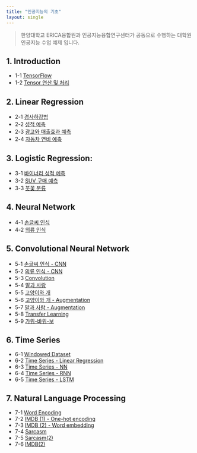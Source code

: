 ```yaml
---
title: "인공지능의 기초"
layout: single
---
```


> 한양대학교 ERICA융합원과 인공지능융합연구센터가 공동으로 수행하는 대학원 인공지능 수업 예제 입니다.

## 1. Introduction
* 1-1 [TensorFlow][1-1]
* 1-2 [Tensor 연산 및 처리][1-2]

## 2. Linear Regression
* 2-1 [경사하강법][2-1]
* 2-2 [성적 예측][2-2]
* 2-3 [광고와 매출효과 예측][2-3]
* 2-4 [자동차 연비 예측][2-4]

## 3. Logistic Regression:
* 3-1 [바이너리 성적 예측][3-1]
* 3-2 [SUV 구매 예측][3-2]
* 3-3 [붓꽃 분류][3-3]

## 4. Neural Network
* 4-1 [손글씨 인식][4-1]
* 4-2 [의류 인식][4-2]

## 5. Convolutional Neural Network
* 5-1 [손글씨 인식 - CNN][5-1]
* 5-2 [의류 인식 - CNN][5-2]
* 5-3 [Convolution][5-3]
* 5-4 [말과 사람][5-4]
* 5-5 [고양이와 개][5-5]
* 5-6 [고양이와 개 - Augmentation][5-6]
* 5-7 [말과 사람 - Augmentation][5-7]
* 5-8 [Transfer Learning][5-8]
* 5-9 [가위-바위-보][5-9]

## 6. Time Series
* 6-1 [Windowed Dataset][6-1]
* 6-2 [Time Series - Linear Regression][6-2]
* 6-3 [Time Series - NN][6-3]
* 6-4 [Time Series - RNN][6-4]
* 6-5 [Time Series - LSTM][6-5]

## 7. Natural Language Processing
* 7-1 [Word Encoding][7-1]
* 7-2 [IMDB (1) - One-hot encoding][7-2]
* 7-3 [IMDB (2) - Word embedding][7-3]
* 7-4 [Sarcasm][7-4]
* 7-5 [Sarcasm(2)][7-5]
* 7-6 [IMDB(2)][7-6]

[1-1]: https://colab.research.google.com/drive/1KQimvQusjg_bHG2U86w4OyIysgRMDLbL
[1-2]: https://colab.research.google.com/drive/1PVbBsYAgs6_JSKZTHRIw3BVIt6oY2pn6
[2-1]: https://colab.research.google.com/drive/1Pbcg3-rcOp0bA72yN871scfeGeDVPdFq
[2-2]: https://colab.research.google.com/drive/1KOzIYsnLLWymCTycAr4KrEbfcV7ulfOW
[2-3]: https://colab.research.google.com/drive/1KOINBbzMuO4i9vUAflXjlZ_rK7duUUBI
[2-4]: https://colab.research.google.com/drive/1L1v2KVZJNgfe88mR59-ybpntCI5abPKq
[3-1]: https://colab.research.google.com/drive/1Kys3njBLE5JS2V1-RX8It1ykW0f6w-n3
[3-2]: https://colab.research.google.com/drive/1KGC5jV_CniQQynGC4KxZTBM-fcn9g7SJ
[3-3]: https://colab.research.google.com/drive/1KNtnmheqfc6B7hB5_rEcU4m7NA781ojV
[4-1]: https://colab.research.google.com/drive/1KKCgB0xfOdujcASAjSw3EMpTu_Uy19rJ
[4-2]: https://colab.research.google.com/drive/1Kx9ATSRZDKzdO790tKKI54ckp3bfBJlB
[5-1]: https://colab.research.google.com/drive/1KwFMpvgT0b4oWGFYxtuAatam3DE1y2gE
[5-2]: https://colab.research.google.com/drive/1KvgO1mKI0MvxU85JW7JwqePNR1TaNUKi
[5-3]: https://colab.research.google.com/drive/1DkgGgq2pvUtsteBguX97ffnozhqWxOAx
[5-4]: https://colab.research.google.com/drive/1Kay3VNe6qOUJfrRkecnYliu7Uz2npztY
[5-5]: https://colab.research.google.com/drive/1KuDg7mCRcrT_wL9VOJungDlAKXaKXz_N
[5-6]: https://colab.research.google.com/drive/1KrHAi7UJO_VpGfNzzi5REnYWOzvULg7i
[5-7]: https://colab.research.google.com/drive/1K_NFQQCfIT_u1ngChpjt-mGBdA5DD34u
[5-8]: https://colab.research.google.com/drive/1MbIoThePsrNifKCh4DifI-h5fQK4nAiA
[5-9]: https://colab.research.google.com/drive/1KRNwkgGKI9t7Wwo_EyC8gL7nL_j8rm86
[6-1]: https://colab.research.google.com/drive/1xlbSC_XeLSSZDuSq_YawI6G_kmFFxuA2
[6-2]: https://colab.research.google.com/drive/1ncG9ROhzb7r9ZfOwgL8swW_7P4fJMuX2
[6-3]: https://colab.research.google.com/drive/1D9WrhACYnQhr9G19ZTOZ9FyT0peVAKnd
[6-4]: https://colab.research.google.com/drive/1C0EdM9kcQn5D_zCGN_MZ_KUt2TXbkBtB
[6-5]: https://colab.research.google.com/drive/1F4TM1ctFJKK0DxjsQC7qs2NHh0NLndXA

[7-1]: https://colab.research.google.com/drive/1BgYWLX2YismXuEjeeiY1503cjurfTOdt
[7-2]: https://colab.research.google.com/drive/1ME1NDmGDTpteQNy0PfRn18IEjRRToZuL
[7-3]: https://colab.research.google.com/drive/1QX0G3sAuVUToEVDi64EXwjAhcj1TOcyI
[7-4]: https://colab.research.google.com/drive/1FFDFLXVCEIKvzxrVjvjQeU7bGmeGRaKb
[7-5]: https://colab.research.google.com/drive/1vsav8EgLWks2leS3-PtNNcnhXQCC6EM2
[7-6]: https://colab.research.google.com/drive/1P0xQ7Qs2muwDL_FC-kb4k680FRMvsykC

